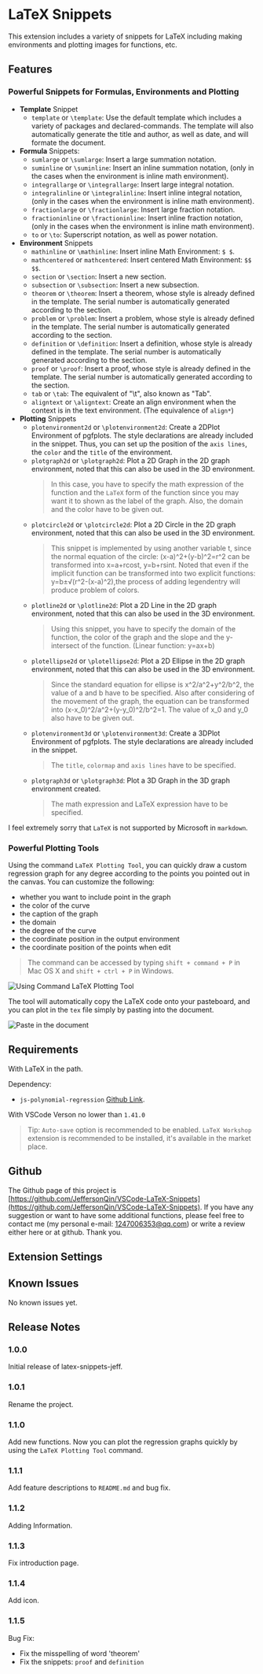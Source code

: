 # LaTeX Snippets

This extension includes a variety of snippets for LaTeX including making environments and plotting images for functions, etc.

## Features

### Powerful Snippets for Formulas, Environments and Plotting
 - **Template** Snippet
    - `template` or `\template`: Use the default template which includes a variety of packages and declared-commands. The template will also automatically generate the title and author, as well as date, and will formate the document.
 - **Formula** Snippets:
    - `sumlarge` or `\sumlarge`: Insert a large summation notation.
    - `suminline` or `\suminline`: Insert an inline summation notation, (only in the cases when the environment is inline math environment).
    - `integrallarge` or `\integrallarge`: Insert large integral notation.
    - `integralinline` or `\integralinline`: Insert inline integral notation, (only in the cases when the environment is inline math environment).
    - `fractionlarge` or `\fractionlarge`: Insert large fraction notation.
    - `fractioninline` or `\fractioninline`: Insert inline fraction notation, (only in the cases when the environment is inline math environment).
    - `to` or `\to`: Superscript notation, as well as power notation.
 - **Environment** Snippets
    - `mathinline` or `\mathinline`: Insert inline Math Environment: `$ $`.
    - `mathcentered` or `mathcentered`: Insert centered Math Environment: `$$ $$`.
    - `section` or `\section`: Insert a new section.
    - `subsection` or `\subsection`: Insert a new subsection.
    - `theorem` or `\theorem`: Insert a theorem, whose style is already defined in the template. The serial number is automatically generated according to the section.
    - `problem` or `\problem`: Insert a problem, whose style is already defined in the template. The serial number is automatically generated according to the section.
    - `definition` or `\definition`: Insert a definition, whose style is already defined in the template. The serial number is automatically generated according to the section.
    - `proof` or `\proof`: Insert a proof, whose style is already defined in the template. The serial number is automatically generated according to the section.
    - `tab` or `\tab`: The equivalent of "\t", also known as "Tab".
    - `aligntext` or `\aligntext`: Create an align environment when the context is in the text environment. (The equivalence of `align*`)
- **Plotting** Snippets
    - `plotenvironment2d` or `\plotenvironment2d`: Create a 2DPlot Environment of pgfplots. The style declarations are already included in the snippet. Thus, you can set up the position of the `axis lines`, the `color` and the `title` of the environment.
    - `plotgraph2d` or `\plotgraph2d`: Plot a 2D Graph in the 2D graph environment, noted that this can also be used in the 3D environment.
        > In this case, you have to specify the math expression of the function and the `LaTeX` form of the function since you may want it to shown as the label of the graph. Also, the domain and the color have to be given out.
    - `plotcircle2d` or `\plotcircle2d`: Plot a 2D Circle in the 2D graph environment, noted that this can also be used in the 3D environment.
        > This snippet is implemented by using another variable t, since the normal equation of the circle: (x-a)^2+(y-b)^2=r^2 can be transformed into x=a+rcost, y=b+rsint. Noted that even if the implicit function can be transformed into two explicit functions: y=b±√(r^2-(x-a)^2),the process of adding legendentry will produce problem of colors.
    - `plotline2d` or `\plotline2d`: Plot a 2D Line in the 2D graph environment, noted that this can also be used in the 3D environment.
        > Using this snippet, you have to specify the domain of the function, the color of the graph and the slope and the y-intersect of the function. (Linear function: y=ax+b)
    - `plotellipse2d` or `\plotellipse2d`: Plot a 2D Ellipse in the 2D graph environment, noted that this can also be used in the 3D environment.
        > Since the standard equation for ellipse is x^2/a^2+y^2/b^2, the value of a and b have to be specified. Also after considering of the movement of the graph, the equation can be transformed into (x-x_0)^2/a^2+(y-y_0)^2/b^2=1. The value of x_0 and y_0 also have to be given out.
    - `plotenvironment3d` or `\plotenvironment3d`: Create a 3DPlot Environment of pgfplots. The style declarations are already included in the snippet.
        > The `title`, `colormap` and `axis lines` have to be specified.
    - `plotgraph3d` or `\plotgraph3d`: Plot a 3D Graph in the 3D graph environment created.
        > The math expression and LaTeX expression have to be specified.

I feel extremely sorry that `LaTeX` is not supported by Microsoft in `markdown`.
### Powerful Plotting Tools

Using the command `LaTeX Plotting Tool`, you can quickly draw a custom regression graph for any degree according to the points you pointed out in the canvas.
You can customize the following: 
- whether you want to include point in the graph
- the color of the curve
- the caption of the graph
- the domain
- the degree of the curve
- the coordinate position in the output environment
- the coordinate position of the points when edit
> The command can be accessed by typing `shift + command + P` in Mac OS X and `shift + ctrl + P` in Windows.

![Using Command LaTeX Plotting Tool](./lib/images/LaTeX&#32;Plotting&#32;Tool&#32;-&#32;2.gif)

The tool will automatically copy the LaTeX code onto your pasteboard, and you can plot in the `tex` file simply by pasting into the document.

![Paste in the document](./lib/images/Paste&#32;in&#32;document.gif)

## Requirements

With LaTeX in the path.

Dependency: 
- `js-polynomial-regression` [Github Link](https://github.com/RobertMenke/JS-Polynomial-Regression).

With VSCode Verson no lower than `1.41.0`

> Tip: `Auto-save` option is recommended to be enabled.
> `LaTeX Workshop` extension is recommended to be installed, it's available in the market place.

## Github

The Github page of this project is [https://github.com/JeffersonQin/VSCode-LaTeX-Snippets](https://github.com/JeffersonQin/VSCode-LaTeX-Snippets). If you have any suggestion or want to have some additional functions, please feel free to contact me (my personal e-mail: 1247006353@qq.com) or write a review either here or at github. Thank you.


## Extension Settings

## Known Issues

No known issues yet.

## Release Notes

### 1.0.0

Initial release of latex-snippets-jeff.

### 1.0.1

Rename the project.

### 1.1.0

Add new functions. Now you can plot the regression graphs quickly by using the `LaTeX Plotting Tool` command.

### 1.1.1

Add feature descriptions to `README.md` and bug fix.

### 1.1.2

Adding Information.

### 1.1.3

Fix introduction page.

### 1.1.4

Add icon.

### 1.1.5

Bug Fix:
- Fix the misspelling of word 'theorem'
- Fix the snippets: `proof` and `definition`